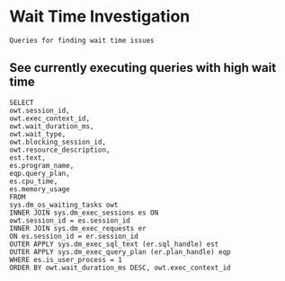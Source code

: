 # Wait Time Investigation

    Queries for finding wait time issues
    
## See currently executing queries with high wait time

    SELECT
    owt.session_id,
    owt.exec_context_id,
    owt.wait_duration_ms,
    owt.wait_type,
    owt.blocking_session_id,
    owt.resource_description,
    est.text,
    es.program_name,
    eqp.query_plan,
    es.cpu_time,
    es.memory_usage
    FROM
    sys.dm_os_waiting_tasks owt
    INNER JOIN sys.dm_exec_sessions es ON 
    owt.session_id = es.session_id
    INNER JOIN sys.dm_exec_requests er
    ON es.session_id = er.session_id
    OUTER APPLY sys.dm_exec_sql_text (er.sql_handle) est
    OUTER APPLY sys.dm_exec_query_plan (er.plan_handle) eqp
    WHERE es.is_user_process = 1
    ORDER BY owt.wait_duration_ms DESC, owt.exec_context_id